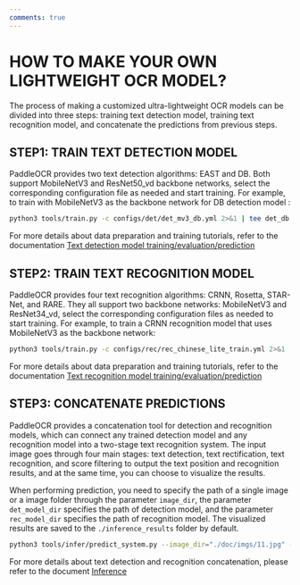 ```yaml
---
comments: true
---
```


# HOW TO MAKE YOUR OWN LIGHTWEIGHT OCR MODEL?

The process of making a customized ultra-lightweight OCR models can be divided into three steps: training text detection model, training text recognition model, and concatenate the predictions from previous steps.

## STEP1: TRAIN TEXT DETECTION MODEL

PaddleOCR provides two text detection algorithms: EAST and DB. Both support MobileNetV3 and ResNet50_vd backbone networks, select the corresponding configuration file as needed and start training. For example, to train with MobileNetV3 as the backbone network for DB detection model :

```bash linenums="1"
python3 tools/train.py -c configs/det/det_mv3_db.yml 2>&1 | tee det_db.log
```

For more details about data preparation and training tutorials, refer to the documentation [Text detection model training/evaluation/prediction](../model_train/detection.en.md)

## STEP2: TRAIN TEXT RECOGNITION MODEL

PaddleOCR provides four text recognition algorithms: CRNN, Rosetta, STAR-Net, and RARE. They all support two backbone networks: MobileNetV3 and ResNet34_vd, select the corresponding configuration files as needed to start training. For example, to train a CRNN recognition model that uses MobileNetV3 as the backbone network:

```bash linenums="1"
python3 tools/train.py -c configs/rec/rec_chinese_lite_train.yml 2>&1 | tee rec_ch_lite.log
```

For more details about data preparation and training tutorials, refer to the documentation [Text recognition model training/evaluation/prediction](../model_train/recognition.en.md)

## STEP3: CONCATENATE PREDICTIONS

PaddleOCR provides a concatenation tool for detection and recognition models, which can connect any trained detection model and any recognition model into a two-stage text recognition system. The input image goes through four main stages: text detection, text rectification, text recognition, and score filtering to output the text position and recognition results, and at the same time, you can choose to visualize the results.

When performing prediction, you need to specify the path of a single image or a image folder through the parameter `image_dir`, the parameter `det_model_dir` specifies the path of detection model, and the parameter `rec_model_dir` specifies the path of recognition model. The visualized results are saved to the `./inference_results` folder by default.

```bash linenums="1"
python3 tools/infer/predict_system.py --image_dir="./doc/imgs/11.jpg" --det_model_dir="./inference/det/"  --rec_model_dir="./inference/rec/"
```

For more details about text detection and recognition concatenation, please refer to the document [Inference](https://github.com/PaddlePaddle/PaddleOCR/blob/release/2.9/doc/doc_en/inference_en.md)
